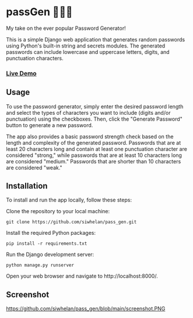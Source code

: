 # passGen 🔑🎲🚀

My take on the ever popular Password Generator!

This is a simple Django web application that generates random passwords using Python's built-in string and secrets modules. The generated passwords can include lowercase and uppercase letters, digits, and punctuation characters.

### [Live Demo](https://pass-gen-gray.vercel.app/)

## Usage

To use the password generator, simply enter the desired password length and select the types of characters you want to include (digits and/or punctuation) using the checkboxes. Then, click the "Generate Password" button to generate a new password.

The app also provides a basic password strength check based on the length and complexity of the generated password. Passwords that are at least 20 characters long and contain at least one punctuation character are considered "strong," while passwords that are at least 10 characters long are considered "medium." Passwords that are shorter than 10 characters are considered "weak."

## Installation

To install and run the app locally, follow these steps:

Clone the repository to your local machine:


```git clone https://github.com/siwhelan/pass_gen.git```

Install the required Python packages:

```pip install -r requirements.txt```

Run the Django development server:

```python manage.py runserver```

Open your web browser and navigate to http://localhost:8000/.

## Screenshot

https://github.com/siwhelan/pass_gen/blob/main/screenshot.PNG


